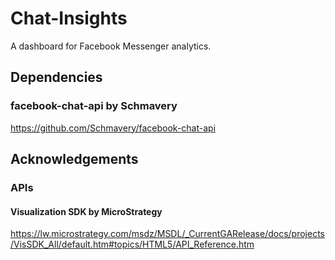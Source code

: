 # Chat-Insights

A dashboard for Facebook Messenger analytics.

## Dependencies
### facebook-chat-api by Schmavery
https://github.com/Schmavery/facebook-chat-api

## Acknowledgements
### APIs
#### Visualization SDK by MicroStrategy
https://lw.microstrategy.com/msdz/MSDL/_CurrentGARelease/docs/projects/VisSDK_All/default.htm#topics/HTML5/API_Reference.htm
